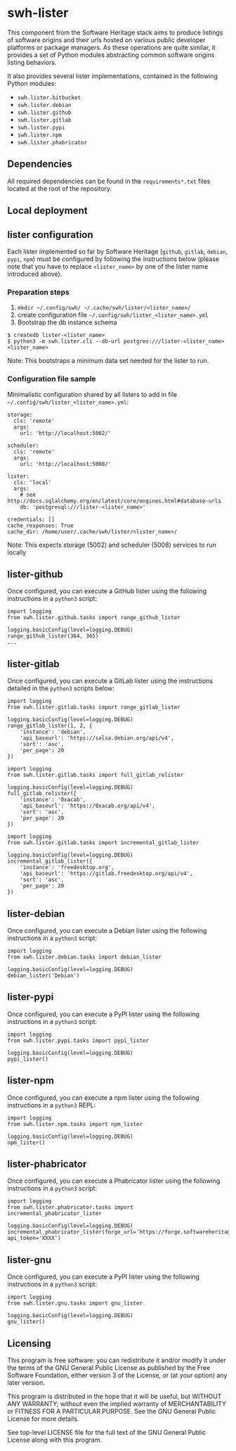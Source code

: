 swh-lister
==========

This component from the Software Heritage stack aims to produce listings
of software origins and their urls hosted on various public developer platforms
or package managers. As these operations are quite similar, it provides a set of
Python modules abstracting common software origins listing behaviors.

It also provides several lister implementations, contained in the
following Python modules:

- `swh.lister.bitbucket`
- `swh.lister.debian`
- `swh.lister.github`
- `swh.lister.gitlab`
- `swh.lister.pypi`
- `swh.lister.npm`
- `swh.lister.phabricator`

Dependencies
------------

All required dependencies can be found in the `requirements*.txt` files located
at the root of the repository.

Local deployment
----------------

## lister configuration

Each lister implemented so far by Software Heritage (`github`, `gitlab`, `debian`, `pypi`, `npm`)
must be configured by following the instructions below (please note that you have to replace
`<lister_name>` by one of the lister name introduced above).

### Preparation steps

1. `mkdir ~/.config/swh/ ~/.cache/swh/lister/<lister_name>/`
2. create configuration file `~/.config/swh/lister_<lister_name>.yml`
3. Bootstrap the db instance schema

```lang=bash
$ createdb lister-<lister_name>
$ python3 -m swh.lister.cli --db-url postgres:///lister-<lister_name> <lister_name>
```

Note: This bootstraps a minimum data set needed for the lister to run.

### Configuration file sample

Minimalistic configuration shared by all listers to add in file `~/.config/swh/lister_<lister_name>.yml`:

```lang=yml
storage:
  cls: 'remote'
  args:
    url: 'http://localhost:5002/'

scheduler:
  cls: 'remote'
  args:
    url: 'http://localhost:5008/'

lister:
  cls: 'local'
  args:
    # see http://docs.sqlalchemy.org/en/latest/core/engines.html#database-urls
    db: 'postgresql:///lister-<lister_name>'

credentials: []
cache_responses: True
cache_dir: /home/user/.cache/swh/lister/<lister_name>/
```

Note: This expects storage (5002) and scheduler (5008) services to run locally

## lister-github

Once configured, you can execute a GitHub lister using the following instructions in a `python3` script:

```lang=python
import logging
from swh.lister.github.tasks import range_github_lister

logging.basicConfig(level=logging.DEBUG)
range_github_lister(364, 365)
...
```

## lister-gitlab

Once configured, you can execute a GitLab lister using the instructions detailed in the `python3` scripts below:

```lang=python
import logging
from swh.lister.gitlab.tasks import range_gitlab_lister

logging.basicConfig(level=logging.DEBUG)
range_gitlab_lister(1, 2, {
    'instance': 'debian',
    'api_baseurl': 'https://salsa.debian.org/api/v4',
    'sort': 'asc',
    'per_page': 20
})
```

```lang=python
import logging
from swh.lister.gitlab.tasks import full_gitlab_relister

logging.basicConfig(level=logging.DEBUG)
full_gitlab_relister({
    'instance': '0xacab',
    'api_baseurl': 'https://0xacab.org/api/v4',
    'sort': 'asc',
    'per_page': 20
})
```

```lang=python
import logging
from swh.lister.gitlab.tasks import incremental_gitlab_lister

logging.basicConfig(level=logging.DEBUG)
incremental_gitlab_lister({
    'instance': 'freedesktop.org',
    'api_baseurl': 'https://gitlab.freedesktop.org/api/v4',
    'sort': 'asc',
    'per_page': 20
})
```

## lister-debian

Once configured, you can execute a Debian lister using the following instructions in a `python3` script:

```lang=python
import logging
from swh.lister.debian.tasks import debian_lister

logging.basicConfig(level=logging.DEBUG)
debian_lister('Debian')
```

## lister-pypi

Once configured, you can execute a PyPI lister using the following instructions in a `python3` script:

```lang=python
import logging
from swh.lister.pypi.tasks import pypi_lister

logging.basicConfig(level=logging.DEBUG)
pypi_lister()
```

## lister-npm

Once configured, you can execute a npm lister using the following instructions in a `python3` REPL:

```lang=python
import logging
from swh.lister.npm.tasks import npm_lister

logging.basicConfig(level=logging.DEBUG)
npm_lister()
```

## lister-phabricator

Once configured, you can execute a Phabricator lister using the following instructions in a `python3` script:

```lang=python
import logging
from swh.lister.phabricator.tasks import incremental_phabricator_lister

logging.basicConfig(level=logging.DEBUG)
incremental_phabricator_lister(forge_url='https://forge.softwareheritage.org', api_token='XXXX')
```

## lister-gnu

Once configured, you can execute a PyPI lister using the following instructions in a `python3` script:

```lang=python
import logging
from swh.lister.gnu.tasks import gnu_lister

logging.basicConfig(level=logging.DEBUG)
gnu_lister()
```

Licensing
---------

This program is free software: you can redistribute it and/or modify it under
the terms of the GNU General Public License as published by the Free Software
Foundation, either version 3 of the License, or (at your option) any later
version.

This program is distributed in the hope that it will be useful, but WITHOUT ANY
WARRANTY; without even the implied warranty of MERCHANTABILITY or FITNESS FOR A
PARTICULAR PURPOSE.  See the GNU General Public License for more details.

See top-level LICENSE file for the full text of the GNU General Public License
along with this program.